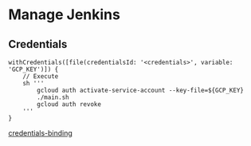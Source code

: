 # Manage Jenkins

## Credentials

```
withCredentials([file(credentialsId: '<credentials>', variable: 'GCP_KEY')]) {
    // Execute
    sh '''
        gcloud auth activate-service-account --key-file=${GCP_KEY}
        ./main.sh
        gcloud auth revoke
    '''
}
```

[credentials-binding](https://www.jenkins.io/doc/pipeline/steps/credentials-binding/)
